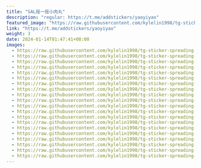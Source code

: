 ```yaml
---
title: "SAL摇一摇小肉丸"
description: "regular: https://t.me/addstickers/yaoyiyao"
featured_image: "https://raw.githubusercontent.com/kylelin1998/tg-sticker-spreading-worldwide-images/main/img/4e26bd85-226e-4eeb-a14f-95e64f105115.jpg"
link: "https://t.me/addstickers/yaoyiyao"
weight: 3
date: 2024-01-14T01:47:41+08:00
images:
  - https://raw.githubusercontent.com/kylelin1998/tg-sticker-spreading-worldwide-images/main/img/4e26bd85-226e-4eeb-a14f-95e64f105115.jpg
  - https://raw.githubusercontent.com/kylelin1998/tg-sticker-spreading-worldwide-images/main/img/15e67ed6-7588-41cc-9020-35353a9f3c45.jpg
  - https://raw.githubusercontent.com/kylelin1998/tg-sticker-spreading-worldwide-images/main/img/8454bf4f-a347-40ce-8293-3e339fee0f4d.jpg
  - https://raw.githubusercontent.com/kylelin1998/tg-sticker-spreading-worldwide-images/main/img/0538b231-2e0d-4a71-ac63-54700d298bb4.jpg
  - https://raw.githubusercontent.com/kylelin1998/tg-sticker-spreading-worldwide-images/main/img/26167568-32b8-45e0-9c4d-0e157f644d4e.jpg
  - https://raw.githubusercontent.com/kylelin1998/tg-sticker-spreading-worldwide-images/main/img/d30ebbcf-7521-4b77-881c-95047118f7c4.jpg
  - https://raw.githubusercontent.com/kylelin1998/tg-sticker-spreading-worldwide-images/main/img/1f5c69a7-f452-45fa-9d2a-03aa527dfb16.jpg
  - https://raw.githubusercontent.com/kylelin1998/tg-sticker-spreading-worldwide-images/main/img/31c5661b-0a42-4f37-bba4-eeb8dfd1d82b.jpg
  - https://raw.githubusercontent.com/kylelin1998/tg-sticker-spreading-worldwide-images/main/img/0c7d8f53-3d2c-4ed5-a431-11aba7332662.jpg
  - https://raw.githubusercontent.com/kylelin1998/tg-sticker-spreading-worldwide-images/main/img/b4a72bab-80f6-40ec-b2ab-b07bba4f3545.jpg
  - https://raw.githubusercontent.com/kylelin1998/tg-sticker-spreading-worldwide-images/main/img/05dc1f9a-f05f-4707-be89-bd08210dc0cf.jpg
  - https://raw.githubusercontent.com/kylelin1998/tg-sticker-spreading-worldwide-images/main/img/846b7e47-129f-4f4a-bb4d-374720f89b33.jpg
  - https://raw.githubusercontent.com/kylelin1998/tg-sticker-spreading-worldwide-images/main/img/bc565138-cc4b-45b0-ba14-45415b899e72.jpg
  - https://raw.githubusercontent.com/kylelin1998/tg-sticker-spreading-worldwide-images/main/img/dac08bb2-8241-461b-a726-affd413bbd74.jpg
  - https://raw.githubusercontent.com/kylelin1998/tg-sticker-spreading-worldwide-images/main/img/c71336a9-a754-4412-896c-e9aed682ee23.jpg
  - https://raw.githubusercontent.com/kylelin1998/tg-sticker-spreading-worldwide-images/main/img/2739daab-4fe4-4824-9cb9-fd95af26dbce.jpg
  - https://raw.githubusercontent.com/kylelin1998/tg-sticker-spreading-worldwide-images/main/img/e33234fb-aa1a-4856-bb5a-2ff3a4e93cce.jpg
  - https://raw.githubusercontent.com/kylelin1998/tg-sticker-spreading-worldwide-images/main/img/9dd0c84b-27fa-4446-a364-5ee8ff4aa4cd.jpg
  - https://raw.githubusercontent.com/kylelin1998/tg-sticker-spreading-worldwide-images/main/img/850b28d3-84e6-45ed-aa54-71eb4bdb2630.jpg
  - https://raw.githubusercontent.com/kylelin1998/tg-sticker-spreading-worldwide-images/main/img/84a8729a-4824-41a2-a31d-a46567d079a5.jpg
---
```


